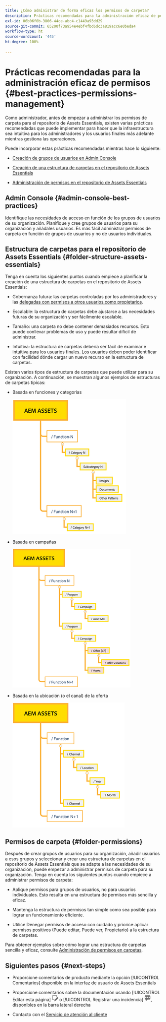 ```yaml
---
title: ¿Cómo administrar de forma eficaz los permisos de carpeta?
description: Prácticas recomendadas para la administración eficaz de permisos
exl-id: 06b06f0b-3806-44ce-abc4-c1449a93dd29
source-git-commit: 65200f73a954e4ebf4fbd6dc3a819acc6e0beda4
workflow-type: ht
source-wordcount: '445'
ht-degree: 100%

---
```


# Prácticas recomendadas para la administración eficaz de permisos {#best-practices-permissions-management}

Como administrador, antes de empezar a administrar los permisos de carpeta para el repositorio de Assets Essentials, existen varias prácticas recomendadas que puede implementar para hacer que la infraestructura sea intuitiva para los administradores y los usuarios finales más adelante mientras gestiona las operaciones.

Puede incorporar estas prácticas recomendadas mientras hace lo siguiente:

* [Creación de grupos de usuarios en Admin Console](#admin-console-best-practices)

* [Creación de una estructura de carpetas en el repositorio de Assets Essentials](#folder-structure-assets-essentials)

* [Administración de permisos en el repositorio de Assets Essentials](#folder-permissions)

## Admin Console {#admin-console-best-practices}

Identifique las necesidades de acceso en función de los grupos de usuarios de su organización. Planifique y cree grupos de usuarios para su organización y añádales usuarios. Es más fácil administrar permisos de carpeta en función de grupos de usuarios y no de usuarios individuales.

## Estructura de carpetas para el repositorio de Assets Essentials {#folder-structure-assets-essentials}

Tenga en cuenta los siguientes puntos cuando empiece a planificar la creación de una estructura de carpetas en el repositorio de Assets Essentials:

* Gobernanza futura: las carpetas controladas por los administradores y las [delegadas con permisos a otros usuarios como propietarios](manage-permissions.md##manage-permissions-folders).

* Escalable: la estructura de carpetas debe ajustarse a las necesidades futuras de su organización y ser fácilmente escalable.

* Tamaño: una carpeta no debe contener demasiados recursos. Esto puede conllevar problemas de uso y puede resultar difícil de administrar.

* Intuitiva: la estructura de carpetas debería ser fácil de examinar e intuitiva para los usuarios finales. Los usuarios deben poder identificar con facilidad dónde cargar un nuevo recurso en la estructura de carpetas.

Existen varios tipos de estructura de carpetas que puede utilizar para su organización. A continuación, se muestran algunos ejemplos de estructuras de carpetas típicas:

* Basada en funciones y categorías

  ![Función y categorización](assets/function-categorization.png)

* Basada en campañas

  ![Basada en campañas](assets/campaign-based.png)

* Basada en la ubicación (o el canal) de la oferta

  ![Basada en la ubicación de la oferta](assets/offer-location.png)


## Permisos de carpeta {#folder-permissions}

Después de crear grupos de usuarios para su organización, añadir usuarios a esos grupos y seleccionar y crear una estructura de carpetas en el repositorio de Assets Essentials que se adapte a las necesidades de su organización, puede empezar a administrar permisos de carpeta para su organización. Tenga en cuenta los siguientes puntos cuando empiece a administrar permisos de carpeta:

* Aplique permisos para grupos de usuarios, no para usuarios individuales. Esto resulta en una estructura de permisos más sencilla y eficaz.

* Mantenga la estructura de permisos tan simple como sea posible para lograr un funcionamiento eficiente.

* Utilice Denegar permisos de acceso con cuidado y priorice aplicar permisos positivos (Puede editar, Puede ver, Propietario) a la estructura de carpetas.

Para obtener ejemplos sobre cómo lograr una estructura de carpetas sencilla y eficaz, consulte [Administración de permisos en carpetas](manage-permissions.md##manage-permissions-folders).

## Siguientes pasos {#next-steps}

* Proporcione comentarios de producto mediante la opción [!UICONTROL Comentarios] disponible en la interfaz de usuario de Assets Essentials

* Proporcione comentarios sobre la documentación usando [!UICONTROL Editar esta página] ![editar la página](assets/do-not-localize/edit-page.png) o [!UICONTROL Registrar una incidencia] ![crear una incidencia de GitHub](assets/do-not-localize/github-issue.png), disponibles en la barra lateral derecha

* Contacto con el [Servicio de atención al cliente](https://experienceleague.adobe.com/?support-solution=General&amp;lang=es#support)
